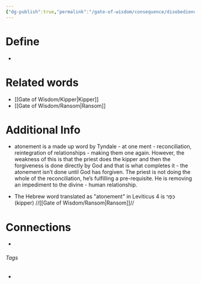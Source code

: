 ```yaml
---
{"dg-publish":true,"permalink":"/gate-of-wisdom/consequence/disobedience/atonement/","tags":["#GateWisdom","ConsequenceDisobedience","A"]}
---
```


# Define
- 

# Related words
- [[Gate of Wisdom/Kipper\|Kipper]]
- [[Gate of Wisdom/Ransom\|Ransom]]

# Additional Info
- atonement is a made up word by Tyndale - at one ment - reconciliation, reintegration of relationships - making them one again. However, the weakness of this is that the priest does the kipper and then the forgiveness is done directly by God and that is what completes it - the atonement isn’t done until God has forgiven. The priest is not doing the whole of the reconciliation, he’s fulfilling a pre-requisite. He is removing an impediment to the divine - human relationship. 

- The Hebrew word translated as "atonement" in Leviticus 4 is כִּפֶּר (kipper) //[[Gate of Wisdom/Ransom\|Ransom]]//


# Connections


- 

###### Tags
- 